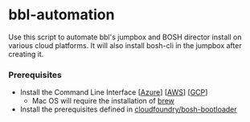 # bbl-automation

Use this script to automate bbl's jumpbox and BOSH director install on various cloud platforms. It will also install bosh-cli in the jumpbox after creating it.

### Prerequisites
- Install the Command Line Interface \[[Azure](https://docs.microsoft.com/en-us/cli/azure/install-azure-cli?view=azure-cli-latest)\] \[[AWS](https://docs.aws.amazon.com/cli/latest/userguide/cli-install-macos.html)\] \[[GCP](https://cloud.google.com/sdk/downloads)\]
  - Mac OS will require the installation of [brew](https://brew.sh/)
- Install the prerequisites defined in [cloudfoundry/bosh-bootloader](https://github.com/cloudfoundry/bosh-bootloader/blob/master/README.md "bbl GitHub Repo Page")

